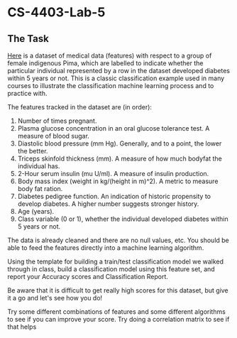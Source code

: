 # CS-4403-Lab-5

## The Task

[Here](https://github.com/TheAidenTv/CS-4403-Lab-5/files/10736061/diabetes.csv) is a dataset of medical data (features) with respect to a group of female indigenous Pima, which are labelled to indicate whether the particular individual represented by a row in the dataset developed diabetes within 5 years or not.  This is a classic classification example used in many courses to illustrate the classification machine learning process and to practice with.

The features tracked in the dataset are (in order):
1. Number of times pregnant.
2. Plasma glucose concentration in an oral glucose tolerance test. A measure of blood sugar.
3. Diastolic blood pressure (mm Hg). Generally, and to a point, the lower the better.
4. Triceps skinfold thickness (mm). A measure of how much bodyfat the individual has.
5. 2-Hour serum insulin (mu U/ml). A measure of insulin production.
6. Body mass index (weight in kg/(height in m)^2). A metric to measure body fat ration.
7. Diabetes pedigree function. An indication of historic propensity to develop diabetes. A higher number suggests stronger history.
8. Age (years).
9. Class variable (0 or 1), whether the individual developed diabetes within 5 years or not.

The data is already cleaned and there are no null values, etc.  You should be able to feed the features directly into a machine learning algorithm.

Using the template for building a train/test classification model we walked through in class, build a classification model using this feature set, and report your Accuracy scores and Classification Report.

Be aware that it is difficult to get really high scores for this dataset, but give it a go and let's see how you do!

Try some different combinations of features and some different algorithms to see if you can improve your score.  Try doing a correlation matrix to see if that helps
